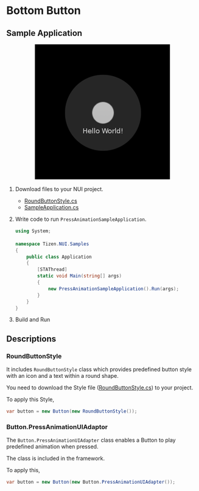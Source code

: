 # Bottom Button

## Sample Application
<div style="text-align:center;width:100%;"><img src="../res/press_animation_button.gif" /></div>

1. Download files to your NUI project.
    - [RoundButtonStyle.cs](RoundButtonStyle.cs)
    - [SampleApplication.cs](SampleApplication.cs)
2. Write code to run `PressAnimationSampleApplication`.

    ```C#
    using System;

    namespace Tizen.NUI.Samples
    {
        public class Application
        {
            [STAThread]
            static void Main(string[] args)
            {
                new PressAnimationSampleApplication().Run(args);
            }
        }
    }
    ```
3. Build and Run

## Descriptions

### RoundButtonStyle
It includes `RoundButtonStyle` class which provides predefined button style with an icon and a text within a round shape.

You need to download the Style file ([RoundButtonStyle.cs](RoundButtonStyle.cs)) to your project.

To apply this Style,
```C#
var button = new Button(new RoundButtonStyle());
```

### Button.PressAnimationUIAdaptor
The `Button.PressAnimationUIAdapter` class enables a Button to play predefined animation when pressed.

The class is included in the framework.

To apply this,
```C#
var button = new Button(new Button.PressAnimationUIAdapter());
```
